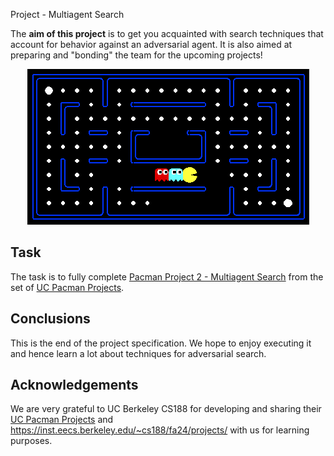  Project - Multiagent Search

The **aim of this project** is to get you acquainted with search techniques that account for behavior against an adversarial agent. It is also aimed at preparing and "bonding" the team for the upcoming projects!

 <p align="center"> 
    <img src="logo-p2.png" alt="logo project 2">
 </p>


##  Task 
The task is to fully complete [Pacman Project 2 - Multiagent Search](http://ai.berkeley.edu/multiagent.html) from the set of [UC Pacman Projects](http://ai.berkeley.edu/project_overview.html). 


## Conclusions

This is the end of the project specification. We hope to   enjoy executing it and hence learn a lot about techniques for adversarial search. 

## Acknowledgements

We are very grateful to UC Berkeley CS188 for developing and sharing their [UC Pacman Projects](http://ai.berkeley.edu/project_overview.html) and 
https://inst.eecs.berkeley.edu/~cs188/fa24/projects/ with us for learning purposes.
